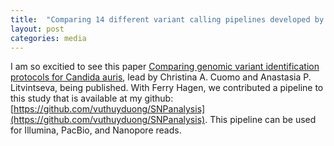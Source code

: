 ```yaml
---
title:  "Comparing 14 different variant calling pipelines developed by different labs around the world"
layout: post
categories: media
---
```


I am so excitied to see this paper [Comparing genomic variant identification protocols for Candida auris](https://doi.org/10.1099/mgen.0.000979), lead by Christina A. Cuomo and Anastasia P. Litvintseva, being published. 
With Ferry Hagen, we contributed a pipeline to this study that is available at my github: [https://github.com/vuthuyduong/SNPanalysis](https://github.com/vuthuyduong/SNPanalysis). This pipeline can be used for Illumina, PacBio, and Nanopore reads.
